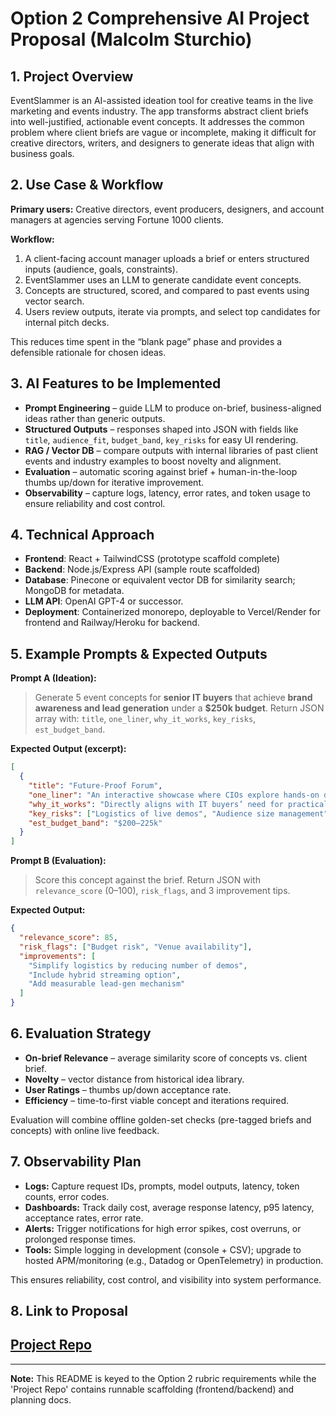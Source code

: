 # Option 2 Comprehensive AI Project Proposal (Malcolm Sturchio)

## 1. Project Overview

EventSlammer is an AI-assisted ideation tool for creative teams in the live marketing and events industry. The app transforms abstract client briefs into well-justified, actionable event concepts. It addresses the common problem where client briefs are vague or incomplete, making it difficult for creative directors, writers, and designers to generate ideas that align with business goals.

## 2. Use Case & Workflow

**Primary users:** Creative directors, event producers, designers, and account managers at agencies serving Fortune 1000 clients.

**Workflow:**

1. A client-facing account manager uploads a brief or enters structured inputs (audience, goals, constraints).
2. EventSlammer uses an LLM to generate candidate event concepts.
3. Concepts are structured, scored, and compared to past events using vector search.
4. Users review outputs, iterate via prompts, and select top candidates for internal pitch decks.

This reduces time spent in the “blank page” phase and provides a defensible rationale for chosen ideas.

## 3. AI Features to be Implemented

- **Prompt Engineering** – guide LLM to produce on-brief, business-aligned ideas rather than generic outputs.
- **Structured Outputs** – responses shaped into JSON with fields like `title`, `audience_fit`, `budget_band`, `key_risks` for easy UI rendering.
- **RAG / Vector DB** – compare outputs with internal libraries of past client events and industry examples to boost novelty and alignment.
- **Evaluation** – automatic scoring against brief + human-in-the-loop thumbs up/down for iterative improvement.
- **Observability** – capture logs, latency, error rates, and token usage to ensure reliability and cost control.

## 4. Technical Approach

- **Frontend**: React + TailwindCSS (prototype scaffold complete)
- **Backend**: Node.js/Express API (sample route scaffolded)
- **Database**: Pinecone or equivalent vector DB for similarity search; MongoDB for metadata.
- **LLM API**: OpenAI GPT-4 or successor.
- **Deployment**: Containerized monorepo, deployable to Vercel/Render for frontend and Railway/Heroku for backend.

## 5. Example Prompts & Expected Outputs

**Prompt A (Ideation):**

> Generate 5 event concepts for **senior IT buyers** that achieve **brand awareness and lead generation** under a **$250k budget**. Return JSON array with: `title`, `one_liner`, `why_it_works`, `key_risks`, `est_budget_band`.

**Expected Output (excerpt):**

```json
[
  {
    "title": "Future-Proof Forum",
    "one_liner": "An interactive showcase where CIOs explore hands-on demos of next-gen solutions.",
    "why_it_works": "Directly aligns with IT buyers’ need for practical evaluation and creates strong brand association.",
    "key_risks": ["Logistics of live demos", "Audience size management"],
    "est_budget_band": "$200–225k"
  }
]
```

**Prompt B (Evaluation):**

> Score this concept against the brief. Return JSON with `relevance_score` (0–100), `risk_flags`, and 3 improvement tips.

**Expected Output:**

```json
{
  "relevance_score": 85,
  "risk_flags": ["Budget risk", "Venue availability"],
  "improvements": [
    "Simplify logistics by reducing number of demos",
    "Include hybrid streaming option",
    "Add measurable lead-gen mechanism"
  ]
}
```

## 6. Evaluation Strategy

- **On-brief Relevance** – average similarity score of concepts vs. client brief.
- **Novelty** – vector distance from historical idea library.
- **User Ratings** – thumbs up/down acceptance rate.
- **Efficiency** – time-to-first viable concept and iterations required.

Evaluation will combine offline golden-set checks (pre-tagged briefs and concepts) with online live feedback.

## 7. Observability Plan

- **Logs:** Capture request IDs, prompts, model outputs, latency, token counts, error codes.
- **Dashboards:** Track daily cost, average response latency, p95 latency, acceptance rates, error rate.
- **Alerts:** Trigger notifications for high error spikes, cost overruns, or prolonged response times.
- **Tools:** Simple logging in development (console + CSV); upgrade to hosted APM/monitoring (e.g., Datadog or OpenTelemetry) in production.

This ensures reliability, cost control, and visibility into system performance.

## 8. Link to Proposal

## [Project Repo](https://github.com/sturchio/Section_AI_MMBA_Project__August_2025/tree/main/Project%20Repo)


---

**Note:** This README is keyed to the Option 2 rubric requirements while the 'Project Repo' contains runnable scaffolding (frontend/backend) and planning docs.
